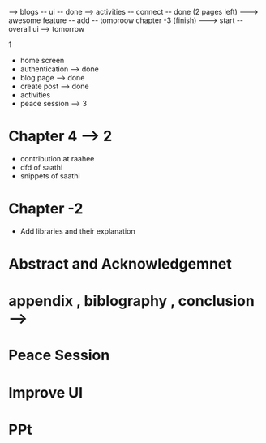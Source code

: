 --> blogs -- ui   -- done
--> activities -- connect -- done (2 pages left)
---> awesome feature -- add  -- tomoroow
chapter -3 (finish) ---> start
-- overall ui --> tomorrow

<!-- DONE
# chapter - 3  -->1
* home screen
* authentication  --> done
* blog page   --> done
* create post  --> done
* activities
* peace session   --> 3

# Chapter 4  --> 2
* contribution at raahee
* dfd of saathi
* snippets of saathi

# Chapter -2 
* Add libraries and their explanation

# Abstract and Acknowledgemnet
# appendix , biblography , conclusion  -->


# Peace Session
# Improve UI
# PPt